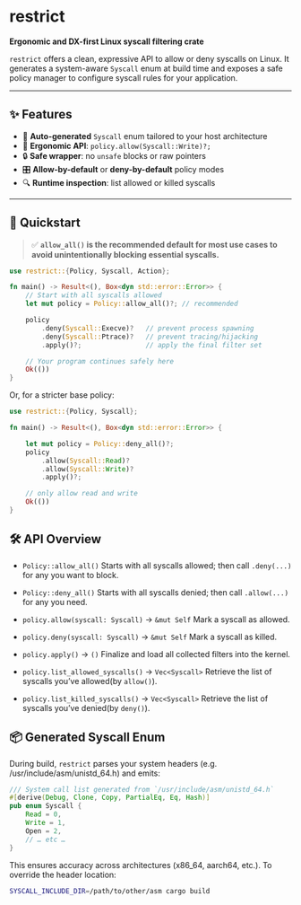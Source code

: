 # restrict

**Ergonomic and DX-first Linux syscall filtering crate**

`restrict` offers a clean, expressive API to allow or deny syscalls on Linux. It generates a system-aware `Syscall` enum at build time and exposes a safe policy manager to configure syscall rules for your application.

---

## ✨ Features

- 🚀 **Auto-generated** `Syscall` enum tailored to your host architecture  
- 📝 **Ergonomic API**: `policy.allow(Syscall::Write)?;`  
- 🔒 **Safe wrapper**: no `unsafe` blocks or raw pointers  
- 🎛️ **Allow-by-default** or **deny-by-default** policy modes  
- 🔍 **Runtime inspection**: list allowed or killed syscalls  

---

## 🚀 Quickstart

> ✅ **`allow_all()` is the recommended default for most use cases to avoid unintentionally blocking essential syscalls.**

```rust
use restrict::{Policy, Syscall, Action};

fn main() -> Result<(), Box<dyn std::error::Error>> {
    // Start with all syscalls allowed
    let mut policy = Policy::allow_all()?; // recommended

    policy
        .deny(Syscall::Execve)?   // prevent process spawning
        .deny(Syscall::Ptrace)?   // prevent tracing/hijacking
        .apply()?;                // apply the final filter set

    // Your program continues safely here
    Ok(())
}
```

Or, for a stricter base policy:

```rust
use restrict::{Policy, Syscall};

fn main() -> Result<(), Box<dyn std::error::Error>> {

    let mut policy = Policy::deny_all()?;  
    policy
        .allow(Syscall::Read)?
        .allow(Syscall::Write)?
        .apply()?;  

    // only allow read and write
    Ok(())
}
```

## 🛠️ API Overview

- `Policy::allow_all()`
Starts with all syscalls allowed; then call `.deny(...)` for any you want to block.

- `Policy::deny_all()`
Starts with all syscalls denied; then call `.allow(...)` for any you need.

- `policy.allow(syscall: Syscall)` → `&mut Self`
Mark a syscall as allowed.

- `policy.deny(syscall: Syscall)` → `&mut Self`
Mark a syscall as killed.

- `policy.apply()` → `()`
Finalize and load all collected filters into the kernel.

- `policy.list_allowed_syscalls()` -> `Vec<Syscall>`
Retrieve the list of syscalls you’ve allowed(by `allow()`).

- `policy.list_killed_syscalls()` -> `Vec<Syscall>`
Retrieve the list of syscalls you’ve denied(by `deny()`).

## 📦 Generated Syscall Enum
During build, `restrict` parses your system headers (e.g. /usr/include/asm/unistd_64.h) and emits:
```rust
/// System call list generated from `/usr/include/asm/unistd_64.h`
#[derive(Debug, Clone, Copy, PartialEq, Eq, Hash)]
pub enum Syscall {
    Read = 0,
    Write = 1,
    Open = 2,
    // … etc …
}
```

This ensures accuracy across architectures (x86_64, aarch64, etc.).
To override the header location:

```sh
SYSCALL_INCLUDE_DIR=/path/to/other/asm cargo build
```
